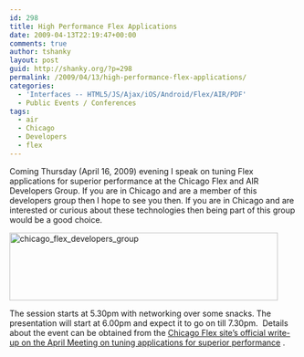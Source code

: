 ```yaml
---
id: 298
title: High Performance Flex Applications
date: 2009-04-13T22:19:47+00:00
comments: true
author: tshanky
layout: post
guid: http://shanky.org/?p=298
permalink: /2009/04/13/high-performance-flex-applications/
categories:
  - 'Interfaces -- HTML5/JS/Ajax/iOS/Android/Flex/AIR/PDF'
  - Public Events / Conferences
tags:
  - air
  - Chicago
  - Developers
  - flex
---
```

Coming Thursday (April 16, 2009) evening I speak on tuning Flex applications for superior performance at the Chicago Flex and AIR Developers Group. If you are in Chicago and are a member of this developers group then I hope to see you then. If you are in Chicago and are interested or curious about these technologies then being part of this group would be a good choice.

<a rel="attachment wp-att-299" href="http://shanky.org/2009/04/13/high-performance-flex-applications/chicago_flex_developers_group/"><img class="alignnone size-full wp-image-299" title="chicago_flex_developers_group" src="http://shanky.org/wp-content/uploads/2009/04/chicago_flex_developers_group.png" alt="chicago_flex_developers_group" width="470" height="119" /></a>

The session starts at 5.30pm with networking over some snacks. The presentation will start at 6.00pm and expect it to go on till 7.30pm.  Details about the event can be obtained from the <a title="Chicago Flex April 2009 Meeting -- Tuning Applications for Superior Performance" href="http://www.chicagoflex.org/index.php?option=com_content&view=article&id=100:april-meeting-shashank-tiwari-on-qtuning-flex-applications-for-superior-performanceq&catid=43:archives&Itemid=68" target="_blank">Chicago Flex site&#8217;s official write-up on the April Meeting on tuning applications for superior performance</a> .